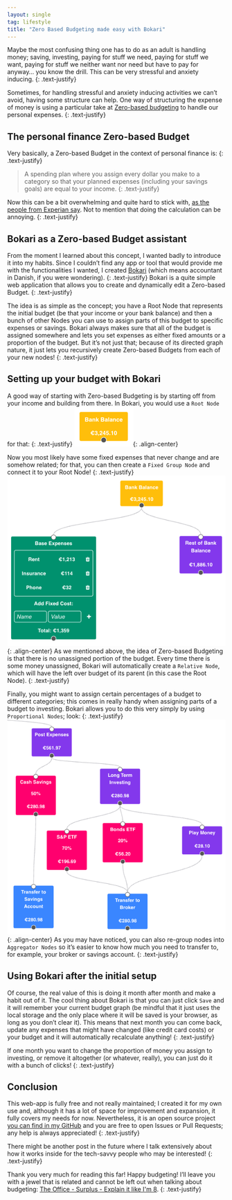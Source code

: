 ```yaml
---
layout: single
tag: lifestyle
title: "Zero Based Budgeting made easy with Bokari"
---
```


Maybe the most confusing thing one has to do as an adult is handling money; saving, investing, paying for stuff we need, paying for stuff we want, paying for stuff we neither want nor need but have to pay for anyway… you know the drill. This can be very stressful and anxiety inducing.
{: .text-justify}

Sometimes, for handling stressful and anxiety inducing activities we can’t avoid, having some structure can help. One way of structuring the expense of money is using a particular take at [Zero-based budgeting](https://en.wikipedia.org/wiki/Zero-based_budgeting) to handle our personal expenses.
{: .text-justify}

## The personal finance Zero-based Budget
Very basically, a Zero-based Budget in the context of personal finance is:
{: .text-justify}
> A spending plan where you assign every dollar you make to a category so that your planned expenses (including your savings goals) are equal to your income.
{: .text-justify}

Now this can be a bit overwhelming and quite hard to stick with, [as the people from Experian say](https://www.experian.com/blogs/ask-experian/what-is-zero-based-budgeting/). Not to mention that doing the calculation can be annoying.
{: .text-justify}

## Bokari as a Zero-based Budget assistant
From the moment I learned about this concept, I wanted badly to introduce it into my habits. Since I couldn’t find any app or tool that would provide me with the functionalities I wanted, I created [Bokari](https://bokari.vercel.app/) (which means accountant in Danish, if you were wondering).
{: .text-justify}
Bokari is a quite simple web application that allows you to create and dynamically edit a Zero-based Budget.
{: .text-justify}

The idea is as simple as the concept; you have a Root Node that represents the initial budget (be that your income or your bank balance) and then a bunch of other Nodes you can use to assign parts of this budget to specific expenses or savings. Bokari always makes sure that all of the budget is assigned somewhere and lets you set expenses as either fixed amounts or a proportion of the budget. But it’s not just that; because of its directed graph nature, it just lets you recursively create Zero-based Budgets from each of your new nodes!
{: .text-justify}

## Setting up your budget with Bokari
A good way of starting with Zero-based Budgeting is by starting off from your income and building from there. In Bokari, you would use a `Root Node` for that:
{: .text-justify}
![root-node](/assets/images/bokari/RootNode.png){: .align-center}

Now you most likely have some fixed expenses that never change and are somehow related; for that, you can then create a `Fixed Group Node` and connect it to your Root Node!
{: .text-justify}
![root-node-plus-groups](/assets/images/bokari/RootPlusGroup.png){: .align-center}
As we mentioned above, the idea of Zero-based Budgeting is that there is no unassigned portion of the budget. Every time there is some money unassigned, Bokari will automatically create a `Relative Node`, which will have the left over budget of its parent (in this case the Root Node).
{: .text-justify}

Finally, you might want to assign certain percentages of a budget to different categories; this comes in really handy when assigning parts of a budget to investing. Bokari allows you to do this very simply by using `Proportional Nodes`; look:
{: .text-justify}
![investments](/assets/images/bokari/Investments.png){: .align-center}
As you may have noticed, you can also re-group nodes into `Aggregator Nodes` so it’s easier to know how much you need to transfer to, for example, your broker or savings account.
{: .text-justify}

## Using Bokari after the initial setup
Of course, the real value of this is doing it month after month and make a habit out of it. The cool thing about Bokari is that you can just click `Save` and it will remember your current budget graph (be mindful that it just uses the local storage and the only place where it will be saved is your browser, as long as you don’t clear it). This means that next month you can come back, update any expenses that might have changed (like credit card costs) or your budget and it will automatically recalculate anything!
{: .text-justify}

If one month you want to change the proportion of money you assign to investing, or remove it altogether (or whatever, really), you can just do it with a bunch of clicks!
{: .text-justify}

## Conclusion
This web-app is fully free and not really maintained; I created it for my own use and, although it has a lot of space for improvement and expansion, it fully covers my needs for now. Nevertheless, it is an open source project [you can find in my GitHub](https://github.com/RodrigoDeRosa/bokari) and you are free to open Issues or Pull Requests; any help is always appreciated!
{: .text-justify}

There might be another post in the future where I talk extensively about how it works inside for the tech-savvy people who may be interested!
{: .text-justify}

Thank you very much for reading this far! Happy budgeting! I’ll leave you with a jewel that is related and cannot be left out when talking about budgeting: [The Office - Surplus - Explain it like I'm 8](https://youtu.be/dWfrMMNeK2k).
{: .text-justify}